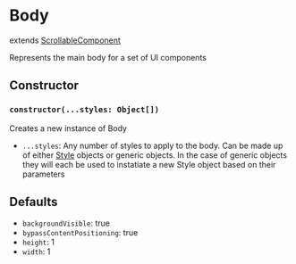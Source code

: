 # Body

extends [ScrollableComponent](/docs/ScrollableComponent.md)

Represents the main body for a set of UI components

## Constructor

### `constructor(...styles: Object[])`

Creates a new instance of Body

- `...styles`: Any number of styles to apply to the body. Can be made up of either [Style](/docs/Style.md) objects or generic objects. In the case of generic objects they will each be used to instatiate a new Style object based on their parameters

## Defaults

- `backgroundVisible`: true
- `bypassContentPositioning`: true
- `height`: 1
- `width`: 1
